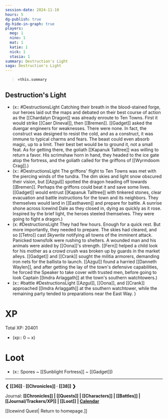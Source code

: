 ```yaml
---
session-date: 2024-11-10
hours: 5
dg-publish: true
dg-hide-in-graph: true
players:
  meg: 1
  nino: 1
  mat: 1
  katie: 1
  nick: 1
  stasia: 1
summary: Destruction's Light
saga: Destruction's Light
---
```


> **`=this.summary`**
>

## Destruction's Light
- (x:: #DestructionsLight  Catching their breath in the blood-stained forge, our heroes laid out the maps and debated on their best course of action as the [[Chardalyn Dragon]] was already enroute to Ten Towns. First it would strike [[Caer Dineval]], then [[Bremen]]. [[Gadget]] asked the duergar engineers for weaknesses. There were none. In fact, the construct was designed to resist the cold, and as a construct, it was immune to typical charms and fears. The beast could even absorb magic, up to a limit. Their best bet would be to ground it, not a small feat. As for getting there, the goliath [[Kapanuk Talltree]] was willing to return a favor. His scrimshaw horn in hand, they headed to the ice gate atop the fortress, and the goliath called for the griffons of [[Wyrmdoom Crag]].)
- (x:: #DestructionsLight The griffons' flight to Ten Towns was met with the piercing winds of the tundra. The dim skies and light snow obscured their vision, but [[Azgul]] spotted the dragon heading off towards [[Bremen]]. Perhaps the griffons could beat it and save some lives.[[Gadget]] would entrust [[Kapanuk Talltree]] with tinkered stones, clear evacuation and battle instructions for the town and its neighbors. They themselves would land in [[Easthaven]] and prepare for battle. A sunrise shone across Icewind Dale as they closed in, dying as quickly as it rose. Inspired by the brief light, the heroes steeled themselves. They were going to fight a dragon.)
- (x: #DestructionsLight They had few hours. Enough for a quick rest. But more importantly, they needed to prepare. The skies had cleared, and so [[Tetro]] cast *Skywrite* notifying all towns of the imminent attack. Panicked townsfolk were rushing to shelters. A wounded man and his animals were aided by [[Oona]]'s strength. [[Fern]] helped a child look for his mother as a crowd crush was broken up by guards in the market alleys. [[Gadget]] and [[Crank]] sought the militia armorers, demanding iron nets for the ballista to launch. [[Azgul]] found a harried [[Danneth Waylen]], and after getting the lay of the town's defensive capabilities, he forced the Speaker to take cover with trusted men, before going to look Captain [[Imdra Arlaggath]] at the town's southern watchtowers.)
- (x:: #battle #DestructionsLight [[Azgul]], [[Oona]], and [[Crank]] approached [[Imdra Arlaggath]] at the southern watchtower, while the remaining party tended to preparations near the East Way. )


# XP
Total XP: 20401
- (xp:: 0 ~ x) 

# Loot
- (x:: Spores ~ [[Sunblight Fortress]] ~ [[Gadget]])

---
**❮ [[36]] · [[Chronicles]] ·  [[38]] ❯**

Journal: **[[Chronicles]] | [[Quests]] |  [[Characters]] | [[Battles]] | [[Journal/Trackers/XP]] | [[Loot]] | [Calendar](https://app.fantasy-calendar.com/calendars/38f9e3f5098bac1f655a4fb4241f35eb)**

[[Icewind Quest| Return to homepage.]]